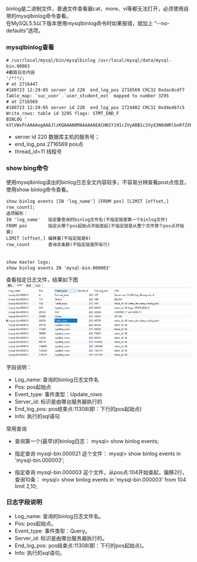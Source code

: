 
binlog是二进制文件，普通文件查看器cat、more、vi等都无法打开，必须使用自带的mysqlbinlog命令查看。    
在MySQL5.5以下版本使用mysqlbinlog命令时如果报错，就加上 “--no-defaults”选项。   
### mysqlbinlog查看

    # /usr/local/mysql/bin/mysqlbinlog /usr/local/mysql/data/mysql-bin.00003
    #截取日志内容
    '/*!*/;
    # at 2716447
    #180723 12:29:05 server id 220  end_log_pos 2716569 CRC32 0xdac8cdf7 	Table_map: `suc_user`.`user_student_ext` mapped to number 3295
    # at 2716569
    #180723 12:29:05 server id 220  end_log_pos 2724482 CRC32 0xd4e467c5 	Write_rows: table id 3295 flags: STMT_END_F
    BINLOG '
    kVlVWxPcAAAAegAAAJlzKQAAAN8MAAAAAAEACHN1Y191c2VyABB1c2VyX3N0dWRlbnRfZXh0ABUI……
* server id 220     数据库主机的服务号；
* end_log_pos 2716569 pos点
* thread_id=11    线程号

### show bing命令
使用mysqlbinlog读出的binlog日志全文内容较多，不容易分辨查看post点信息，使用show binlog命令查看。

    show binlog events [IN 'log_name'] [FROM pos] [LIMIT [offset,] row_count];
    选项解析：
    IN 'log_name'   指定要查询的binlog文件名(不指定就是第一个binlog文件)
    FROM pos        指定从哪个pos起始点开始查起(不指定就是从整个文件首个pos点开始算)
    LIMIT [offset,] 偏移量(不指定就是0)
    row_count       查询总条数(不指定就是所有行)


    show master logs;
    show binlog events IN 'mysql-bin.000003' 
查看指定日志文件，结果如下图     
![图片](./resources/20180801172818.png) 


字段说明：
* Log_name: 查询的binlog日志文件名
* Pos: pos起始点
* Event_type: 事件类型：Update_rows
* Server_id: 标识是由哪台服务器执行的
* End_log_pos: pos结束点:11308(即：下行的pos起始点)
* Info: 执行的sql语句

常用查询 
* 查询第一个(最早)的binlog日志：
    mysql> show binlog events; 

* 指定查询 mysql-bin.000021 这个文件：
    mysql> show binlog events in 'mysql-bin.000003';

* 指定查询 mysql-bin.000003 这个文件，从pos点:104开始查起，偏移2行，查询10条：
    mysql> show binlog events in 'mysql-bin.000003' from 104  limit 2,10;

### 日志字段说明
* Log_name:  查询的binlog日志文件名。
* Pos:  pos起始点。
* Event_type:  事件类型：Query。
* Server_id:  标识是由哪台服务器执行的。
* End_log_pos:   pos结束点:11308(即：下行的pos起始点)。
* Info:  执行的sql语句。